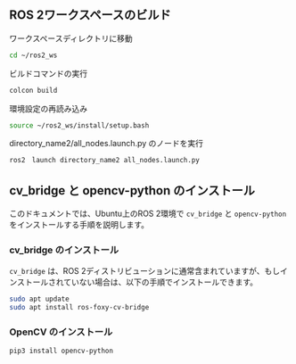 ## ROS 2ワークスペースのビルド

ワークスペースディレクトリに移動
```bash
cd ~/ros2_ws
```

ビルドコマンドの実行
```bash
colcon build
```

環境設定の再読み込み
```bash
source ~/ros2_ws/install/setup.bash
```

directory_name2/all_nodes.launch.py のノードを実行
```bash
ros2　launch directory_name2 all_nodes.launch.py
```

## cv_bridge と opencv-python のインストール

このドキュメントでは、Ubuntu上のROS 2環境で `cv_bridge` と `opencv-python` をインストールする手順を説明します。

### cv_bridge のインストール

`cv_bridge` は、ROS 2ディストリビューションに通常含まれていますが、もしインストールされていない場合は、以下の手順でインストールできます。

```bash
sudo apt update
sudo apt install ros-foxy-cv-bridge
```
### OpenCV のインストール

```bash
pip3 install opencv-python
```
